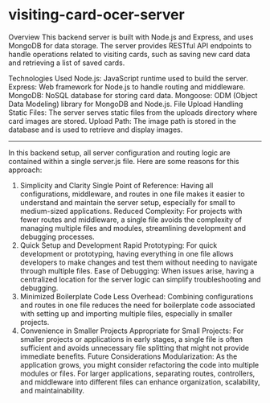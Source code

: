 # visiting-card-ocer-server

Overview
This backend server is built with Node.js and Express, and uses MongoDB for data storage. The server provides RESTful API endpoints to handle operations related to visiting cards, such as saving new card data and retrieving a list of saved cards.

Technologies Used
Node.js: JavaScript runtime used to build the server.
Express: Web framework for Node.js to handle routing and middleware.
MongoDB: NoSQL database for storing card data.
Mongoose: ODM (Object Data Modeling) library for MongoDB and Node.js.
File Upload Handling
Static Files: The server serves static files from the uploads directory where card images are stored.
Upload Path: The image path is stored in the database and is used to retrieve and display images.

---

In this backend setup, all server configuration and routing logic are contained within a single server.js file. Here are some reasons for this approach:

1. Simplicity and Clarity
   Single Point of Reference: Having all configurations, middleware, and routes in one file makes it easier to understand and maintain the server setup, especially for small to medium-sized applications.
   Reduced Complexity: For projects with fewer routes and middleware, a single file avoids the complexity of managing multiple files and modules, streamlining development and debugging processes.
2. Quick Setup and Development
   Rapid Prototyping: For quick development or prototyping, having everything in one file allows developers to make changes and test them without needing to navigate through multiple files.
   Ease of Debugging: When issues arise, having a centralized location for the server logic can simplify troubleshooting and debugging.
3. Minimized Boilerplate Code
   Less Overhead: Combining configurations and routes in one file reduces the need for boilerplate code associated with setting up and importing multiple files, especially in smaller projects.
4. Convenience in Smaller Projects
   Appropriate for Small Projects: For smaller projects or applications in early stages, a single file is often sufficient and avoids unnecessary file splitting that might not provide immediate benefits.
   Future Considerations
   Modularization: As the application grows, you might consider refactoring the code into multiple modules or files. For larger applications, separating routes, controllers, and middleware into different files can enhance organization, scalability, and maintainability.
